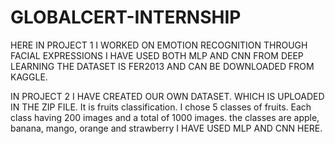 # GLOBALCERT-INTERNSHIP

HERE IN PROJECT 1 I WORKED ON EMOTION RECOGNITION THROUGH FACIAL EXPRESSIONS
I HAVE USED BOTH MLP AND CNN FROM DEEP LEARNING
THE DATASET IS FER2013 AND CAN BE DOWNLOADED FROM KAGGLE.



IN PROJECT 2 
I HAVE CREATED OUR OWN DATASET. WHICH IS UPLOADED IN THE ZIP FILE.
It is fruits classification. I chose 5 classes of fruits. Each class having 200 images and a total of 1000 images. the classes are apple, banana, mango, orange and strawberry
I HAVE USED MLP AND CNN HERE.

